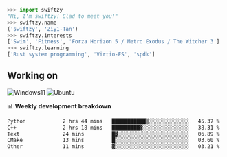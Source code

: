 ```python
>>> import swiftzy
"Hi, I'm swiftzy! Glad to meet you!"
>>> swiftzy.name
('swiftzy', 'Ziy1-Tan')
>>> swiftzy.interests
['Swim', 'Fitness', 'Forza Horizon 5 / Metro Exodus / The Witcher 3']
>>> swiftzy.learning
['Rust system programming', 'Virtio-FS', 'spdk']
```

## Working on

![Windows11](https://img.shields.io/badge/Windows%2011-00adef?style=flat-square&logo=windows&logoColor=ffffff)
![Ubuntu](https://img.shields.io/badge/Ubuntu%20(WSL)-dd4814?style=flat-square&logo=ubuntu&logoColor=ffffff)

📊 **Weekly development breakdown**
<!--START_SECTION:waka-->

```txt
Python            2 hrs 44 mins   ███████████▒░░░░░░░░░░░░░   45.37 %
C++               2 hrs 18 mins   █████████▓░░░░░░░░░░░░░░░   38.31 %
Text              24 mins         █▓░░░░░░░░░░░░░░░░░░░░░░░   06.89 %
CMake             13 mins         █░░░░░░░░░░░░░░░░░░░░░░░░   03.60 %
Other             11 mins         ▓░░░░░░░░░░░░░░░░░░░░░░░░   03.21 %
```

<!--END_SECTION:waka-->
